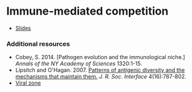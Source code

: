 # Immune-mediated competition

* [Slides](slides.html)

### Additional resources

* Cobey, S. 2014. [Pathogen evolution and the immunological niche.] *Annals of the NY Academy of Sciences* 1320:1-15.
* Lipsitch and O'Hagan. 2007. [Patterns of antigenic diversity and the mechanisms that maintain them.](http://www.ncbi.nlm.nih.gov/pubmed/17426010) *J. R. Soc. Interface* 4(16):787-802.
* [Viral zone](http://viralzone.expasy.org/)
